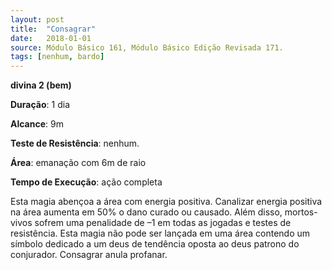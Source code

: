 ```yaml
---
layout: post
title:  "Consagrar"
date:   2018-01-01
source: Módulo Básico 161, Módulo Básico Edição Revisada 171.
tags: [nenhum, bardo]
---
```


**divina 2 (bem)**

**Duração**: 1 dia

**Alcance**: 9m

**Teste de Resistência**: nenhum.

**Área**: emanação com 6m de raio

**Tempo de Execução**: ação completa

Esta magia abençoa a área com energia positiva. Canalizar energia positiva na área aumenta em 50% o dano curado ou causado. Além disso, mortos-vivos sofrem uma penalidade de –1 em todas as jogadas e testes de resistência.
Esta magia não pode ser lançada em uma área contendo um símbolo dedicado a um deus de tendência oposta ao deus patrono do conjurador.
Consagrar anula profanar.

